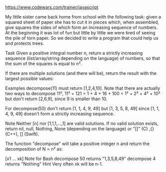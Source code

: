 https://www.codewars.com/trainer/javascript

My little sister came back home from school with the following task: given a squared sheet of paper she has to cut it in pieces which, when assembled, give squares the sides of which form an increasing sequence of numbers. At the beginning it was lot of fun but little by little we were tired of seeing the pile of torn paper. So we decided to write a program that could help us and protects trees.

Task
Given a positive integral number n, return a strictly increasing sequence (list/array/string depending on the language) of numbers, so that the sum of the squares is equal to n².

If there are multiple solutions (and there will be), return the result with the largest possible values:

Examples
decompose(11) must return [1,2,4,10]. Note that there are actually two ways to decompose 11², 11² = 121 = 1 + 4 + 16 + 100 = 1² + 2² + 4² + 10² but don't return [2,6,9], since 9 is smaller than 10.

For decompose(50) don't return [1, 1, 4, 9, 49] but [1, 3, 5, 8, 49] since [1, 1, 4, 9, 49] doesn't form a strictly increasing sequence.

Note
Neither [n] nor [1,1,1,…,1] are valid solutions. If no valid solution exists, return nil, null, Nothing, None (depending on the language) or "[]" (C) ,{} (C++), [] (Swift).

The function "decompose" will take a positive integer n and return the decomposition of N = n² as:

[x1 ... xk]
Note for Bash
decompose 50 returns "1,3,5,8,49"
decompose 4  returns "Nothing"
Hint
Very often xk will be n-1.
